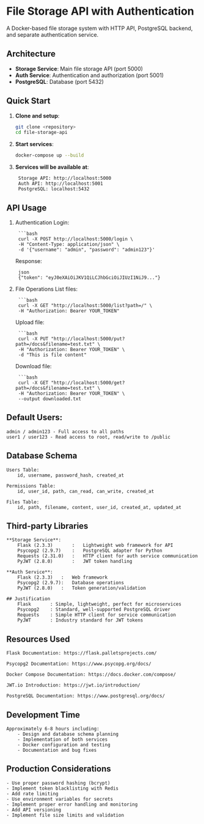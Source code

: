 # File Storage API with Authentication

A Docker-based file storage system with HTTP API, PostgreSQL backend, and separate authentication service.

## Architecture

- **Storage Service**: Main file storage API (port 5000)
- **Auth Service**: Authentication and authorization (port 5001) 
- **PostgreSQL**: Database (port 5432)

## Quick Start

1. **Clone and setup**:
   ```bash
   git clone <repository>
   cd file-storage-api
   ```

2. **Start services**:
    ```bash
    docker-compose up --build
    ```

3. **Services will be available at**:

        Storage API: http://localhost:5000
        Auth API: http://localhost:5001
        PostgreSQL: localhost:5432

## API Usage

1. Authentication
    Login:

        ```bash
        curl -X POST http://localhost:5000/login \
        -H "Content-Type: application/json" \
        -d '{"username": "admin", "password": "admin123"}'
        
    Response:

        json
        {"token": "eyJ0eXAiOiJKV1QiLCJhbGciOiJIUzI1NiJ9..."}
        

2. File Operations
    List files:

        ```bash
        curl -X GET "http://localhost:5000/list?path=/" \
        -H "Authorization: Bearer YOUR_TOKEN"
        

    Upload file:

        ```bash
        curl -X PUT "http://localhost:5000/put?path=/docs&filename=test.txt" \
        -H "Authorization: Bearer YOUR_TOKEN" \
        -d "This is file content"
      

    Download file:

        ```bash
        curl -X GET "http://localhost:5000/get?path=/docs&filename=test.txt" \
        -H "Authorization: Bearer YOUR_TOKEN" \
        --output downloaded.txt


## Default Users:
    admin / admin123 - Full access to all paths
    user1 / user123 - Read access to root, read/write to /public

## Database Schema
    Users Table:
        id, username, password_hash, created_at

    Permissions Table:
        id, user_id, path, can_read, can_write, created_at

    Files Table:
        id, path, filename, content, user_id, created_at, updated_at

## Third-party Libraries
    **Storage Service**:
        Flask (2.3.3)       :   Lightweight web framework for API
        Psycopg2 (2.9.7)    :   PostgreSQL adapter for Python
        Requests (2.31.0)   :   HTTP client for auth service communication
        PyJWT (2.8.0)       :   JWT token handling

    **Auth Service**:
        Flask (2.3.3)   :   Web framework
        Psycopg2 (2.9.7):   Database operations
        PyJWT (2.8.0)   :   Token generation/validation

    ## Justification
        Flask       : Simple, lightweight, perfect for microservices
        Psycopg2    : Standard, well-supported PostgreSQL driver
        Requests    : Simple HTTP client for service communication
        PyJWT       : Industry standard for JWT tokens

## Resources Used
    Flask Documentation: https://flask.palletsprojects.com/

    Psycopg2 Documentation: https://www.psycopg.org/docs/

    Docker Compose Documentation: https://docs.docker.com/compose/

    JWT.io Introduction: https://jwt.io/introduction/

    PostgreSQL Documentation: https://www.postgresql.org/docs/


## Development Time
    Approximately 6-8 hours including:
        - Design and database schema planning
        - Implementation of both services
        - Docker configuration and testing
        - Documentation and bug fixes

## Production Considerations
    - Use proper password hashing (bcrypt)
    - Implement token blacklisting with Redis
    - Add rate limiting
    - Use environment variables for secrets
    - Implement proper error handling and monitoring
    - Add API versioning
    - Implement file size limits and validation
